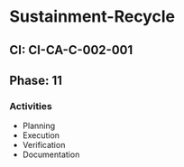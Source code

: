 # Sustainment-Recycle

## CI: CI-CA-C-002-001
## Phase: 11

### Activities
- Planning
- Execution
- Verification
- Documentation
